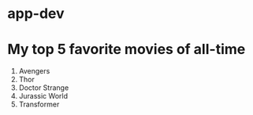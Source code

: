 # app-dev

# **My top 5 favorite movies of all-time**

1. Avengers
2. Thor
3. Doctor Strange
4. Jurassic World
5. Transformer
